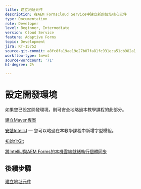 ```yaml
---
title: 建立地址元件
description: 在AEM FormsCloud Service中建立新的位址核心元件
type: Documentation
role: Developer
level: Beginner, Intermediate
version: Cloud Service
feature: Adaptive Forms
topic: Development
jira: KT-15752
source-git-commit: a8fc8fa19ae19e27b07fa81fc931eca51cb982a1
workflow-type: tm+mt
source-wordcount: '71'
ht-degree: 2%

---
```



# 設定開發環境

如果您已設定開發環境，則可安全地略過本教學課程的此部分。

[建立Maven專案](https://experienceleague.adobe.com/en/docs/experience-manager-learn/cloud-service/forms/developing-for-cloud-service/getting-started)

[安裝IntelliJ](https://experienceleague.adobe.com/en/docs/experience-manager-learn/cloud-service/forms/developing-for-cloud-service/intellij-set-up)  — 您可以略過在本教學課程中新增字型模組。

[初始化Git](https://experienceleague.adobe.com/en/docs/experience-manager-learn/cloud-service/forms/developing-for-cloud-service/setup-git)

[將IntelliJ與AEM Forms的本機雲端就緒執行個體同步](https://experienceleague.adobe.com/en/docs/experience-manager-learn/cloud-service/forms/developing-for-cloud-service/intellij-and-aem-sync)

## 後續步驟

[建立地址元件](./creating-address-component.md)

